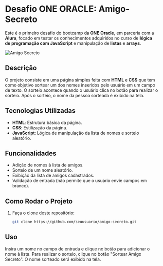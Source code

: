 # Desafio ONE ORACLE: Amigo-Secreto

Este é o primeiro desafio do bootcamp da **ONE Oracle**, em parceria com a **Alura**, focado em testar os conhecimentos adquiridos no curso de **lógica de programação com JavaScript** e manipulação de **listas** e **arrays**.

![Amigo Secreto](https://github.com/user-attachments/assets/36bcc826-c7a5-4e2e-996f-797f707c6066)

## Descrição

O projeto consiste em uma página simples feita com **HTML** e **CSS** que tem como objetivo sortear um dos nomes inseridos pelo usuário em um campo de texto. O sorteio acontece quando o usuário clica no botão para realizar o sorteio. Após o sorteio, o nome da pessoa sorteada é exibido na tela.

## Tecnologias Utilizadas

- **HTML**: Estrutura básica da página.
- **CSS**: Estilização da página.
- **JavaScript**: Lógica de manipulação da lista de nomes e sorteio aleatório.

## Funcionalidades

- Adição de nomes à lista de amigos.
- Sorteio de um nome aleatório.
- Exibição da lista de amigos cadastrados.
- Validação de entrada (não permite que o usuário envie campos em branco).

## Como Rodar o Projeto

1. Faça o clone deste repositório:
   ```bash
   git clone https://github.com/seuusuario/amigo-secreto.git

## Uso
Insira um nome no campo de entrada e clique no botão para adicionar o nome à lista.
Para realizar o sorteio, clique no botão "Sortear Amigo Secreto". O nome sorteado será exibido na tela.

